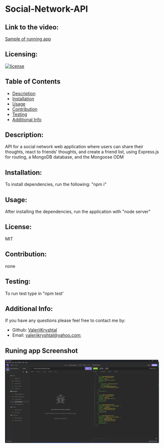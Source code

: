 # Social-Network-API
## Link to the video:
[Sample of running app](https://youtu.be/yeJvdwDaXBY)
## Licensing:
[![license](https://img.shields.io/badge/license-MIT-blue)](https://shields.io)
## Table of Contents 
- [Description](#description)
- [Installation](#installation)
- [Usage](#usage)
- [Contribution](#contribution)
- [Testing](#testing)
- [Additional Info](#additional-info)
## Description:
API for a social network web application where users can share their thoughts, react to friends’ thoughts, and create a friend list, using Express.js for routing, a MongoDB database, and the Mongoose ODM
## Installation:
To install dependencies, run the following: "npm i"
## Usage:
After installing the dependencies, run the application with "node server"
## License:
MIT
## Contribution:
none
## Testing:
To run test type in "npm test'
## Additional Info:
If you have any questions please feel free to contact me by:
- Github: [ValeriiKryshtal](https://github.com/ValeriiKryshtal)
- Email: valeriikryshtal@yahoo.com;
## Runing app Screenshot
![screenshot](https://github.com/ValeriiKryshtal/Social-Network-API/blob/main/Assets/Social_network_API_SS.jpg) 
